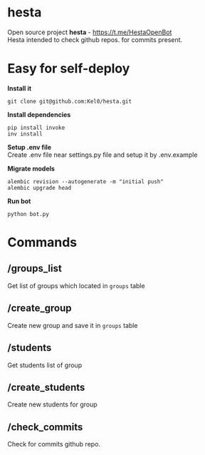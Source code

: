 # hesta
Open source project <strong>hesta</strong> - https://t.me/HestaOpenBot \
Hesta intended to check github repos. for commits present.
 

# Easy for self-deploy
<strong>Install it</strong>
```
git clone git@github.com:Kel0/hesta.git
```
<strong>Install dependencies</strong>
```
pip install invoke
inv install
```
<strong>Setup .env file</strong> \
Create .env file near settings.py file and setup it by .env.example

<strong>Migrate models</strong>
```
alembic revision --autogenerate -m "initial push"
alembic upgrade head
```
<strong>Run bot</strong>
```
python bot.py
```

# Commands
## /groups_list
Get list of groups which located in ```groups``` table

## /create_group
Create new group and save it in ```groups``` table

## /students
Get students list of group

## /create_students
Create new students for group

## /check_commits
Check for commits github repo.